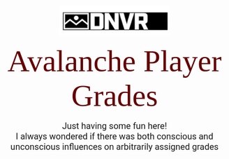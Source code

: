<img src="pics/dnvr.png" id="center">
<br>
<p id="title">Avalanche Player Grades</p>
<br>
<p id="desc">Just having some fun here! <br> I always wondered if there was both conscious and unconscious influences on arbitrarily assigned grades</p>


<style>
@import url('https://fonts.googleapis.com/css2?family=Bitter:wght@500&display=swap');
@import url('https://fonts.googleapis.com/css2?family=Bitter:wght@500&family=Roboto:wght@500&display=swap');
#title{
margin: auto;
text-align: center;
font-size: 70px;
color: #660000;
font-family: 'Bitter', serif;
}

#desc{
margin: auto;
text-align: center;
font-size: 20px;
font-family: 'Roboto', sans-serif;
}

#center {
  display: block;
  margin-left: auto;
  margin-right: auto;
  width: 50%;
}

</style>
